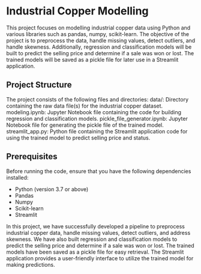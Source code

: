 # Industrial Copper Modelling

This project focuses on modelling industrial copper data using Python and various libraries such as pandas, numpy, scikit-learn. The objective of the project is to preprocess the data, handle missing values, detect outliers, and handle skewness. Additionally, regression and classification models will be built to predict the selling price and determine if a sale was won or lost. The trained models will be saved as a pickle file for later use in a Streamlit application.


## Project Structure

The project consists of the following files and directories:
data/: Directory containing the raw data file(s) for the industrial copper dataset.
modeling.ipynb: Jupyter Notebook file containing the code for building regression and classification models.
pickle_file_generator.ipynb: Jupyter Notebook file for generating the pickle file of the trained model.
streamlit_app.py: Python file containing the Streamlit application code for using the trained model to predict selling price and status.

## Prerequisites

Before running the code, ensure that you have the following dependencies installed:
- Python (version 3.7 or above)
- Pandas
- Numpy
- Scikit-learn
- Streamlit

In this project, we have successfully developed a pipeline to preprocess industrial copper data, handle missing values, detect outliers, and address skewness. We have also built regression and classification models to predict the selling price and determine if a sale was won or lost. The trained models have been saved as a pickle file for easy retrieval. The Streamlit application provides a user-friendly interface to utilize the trained model for making predictions.
